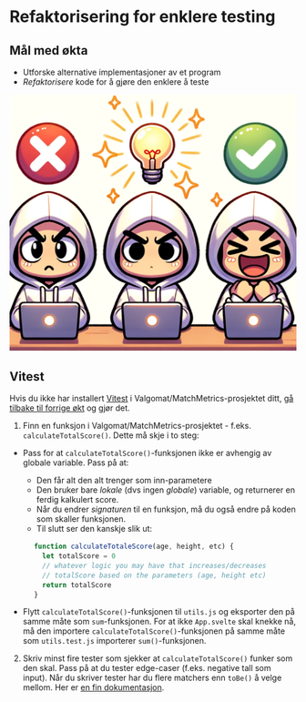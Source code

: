 # Refaktorisering for enklere testing

## Mål med økta

- Utforske alternative implementasjoner av et program
- _Refaktorisere_ kode for å gjøre den enklere å teste

![TDD](./tdd.png)


## Vitest

Hvis du ikke har installert [Vitest](https://vitest.dev) i Valgomat/MatchMetrics-prosjektet ditt, [gå tilbake til forrige økt](./16%20-%20Testing%20av%20kode.md) og gjør det.

1. Finn en funksjon i Valgomat/MatchMetrics-prosjektet - f.eks. `calculateTotalScore()`. Dette må skje i to steg:
  - Pass for at `calculateTotalScore()`-funksjonen ikke er avhengig av globale variable. Pass på at:

    - Den får alt den alt trenger som inn-parametere
    - Den bruker bare _lokale_ (dvs ingen _globale_) variable, og returnerer en ferdig kalkulert score.
    - Når du endrer _signaturen_ til en funksjon, må du også endre på koden som skaller funksjonen.
    - Til slutt ser den kanskje slik ut:    

```js
      function calculateTotaleScore(age, height, etc) {
        let totalScore = 0
        // whatever logic you may have that increases/decreases 
        // totalScore based on the parameters (age, height etc)
        return totalScore
      }
```
    
  - Flytt `calculateTotalScore()`-funksjonen til `utils.js` og eksporter den på samme måte som `sum`-funksjonen. For at ikke `App.svelte` skal knekke nå, må den importere `calculateTotalScore()`-funksjonen på samme måte som `utils.test.js` importerer `sum()`-funksjonen.

2. Skriv minst fire tester som sjekker at `calculateTotalScore()` funker som den skal. Pass på at du tester edge-caser (f.eks. negative tall som input). Når du skriver tester har du flere matchers enn `toBe()` å velge mellom. Her er [en fin dokumentasjon](https://jestjs.io/docs/using-matchers). 
